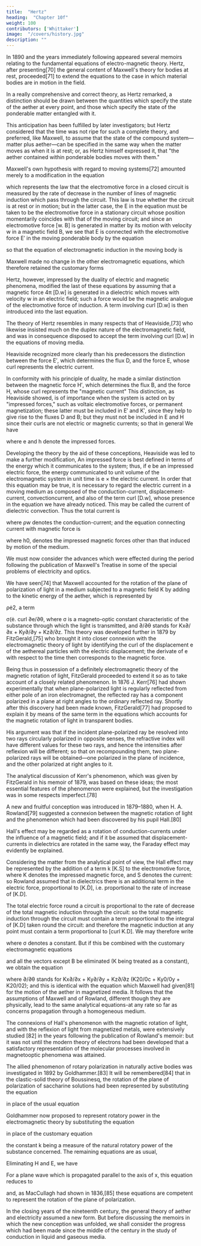 ```yaml
---
title:  "Hertz"
heading:  "Chapter 10f"
weight: 100
contributors: ['Whittaker']
image:  "/covers/history.jpg"
description: ""
---
```




In 1890 and the years immediately following appeared several memoirs relating to the fundamental equations of electro-magnetic theory. Hertz, after presenting[70] the general content of Maxwell's theory for bodies at rest, proceeded[71] to extend the equations to the case in which material bodies are in motion in the field.

In a really comprehensive and correct theory, as Hertz remarked, a distinction should be drawn between the quantities which specify the state of the aether at every point, and those which specify the state of the ponderable matter entangled with it.

This anticipation has been fulfilled by later investigators; but Hertz considered that the time was not ripe for such a complete theory, and preferred, like Maxwell, to assume that the state of the compound system—matter plus aether—can be specified in the same way when the matter moves as when it is at rest; or, as Hertz himself expressed it, that "the aether contained within ponderable bodies moves with them."

Maxwell's own hypothesis with regard to moving systems[72] amounted merely to a modification in the equation


which represents the law that the electromotive force in a closed circuit is measured by the rate of decrease in the number of lines of magnetic induction which pass through the circuit. This law is true whether the circuit is at rest or in motion; but in the latter case, the E in the equation must be taken to be the electromotive force in a stationary circuit whose position momentarily coincides with that of the moving circuit; and since an electromotive force [w. B] is generated in matter by its motion with velocity w in a magnetic field B, we see that E is connected with the electromotive force E′ in the moving ponderable body by the equation


so that the equation of electromagnetic induction in the moving body is

Maxwell made no change in the other electromagnetic equations, which therefore retained the customary forms


Hertz, however, impressed by the duality of electric and magnetic phenomena, modified the last of these equations by assuming that a magnetic force 4π [D.w] is generated in a dielectric which moves with velocity w in an electric field; such a force would be the magnetic analogue of the electromotive force of induction. A term involving curl [D.w] is then introduced into the last equation.

The theory of Hertz resembles in many respects that of Heaviside,[73] who likewise insisted much on the duplex nature of the electromagnetic field, and was in consequence disposed to accept the term involving curl [D.w] in the equations of moving media.

Heaviside recognized more clearly than his predecessors the distinction between the force E′, which determines the flux D, and the force E, whose curl represents the electric current. 

In conformity with his principle of duality, he made a similar distinction between the magnetic force H′, which determines the flux B, and the force H, whose curl represents the "magnetic current" This distinction, as Heaviside showed, is of importance when the system is acted on by "impressed forces," such as voltaic electromotive forces, or permanent magnetization; these latter must be included in E′ and K′, since they help to give rise to the fluxes D and B; but they must not be included in E and H since their curls are not electric or magnetic currents; so that in general We have

where e and h denote the impressed forces.

Developing the theory by the aid of these conceptions, Heaviside was led to make a further modification, An impressed force is best defined in terms of the energy which it communicates to the system; thus, if e be an impressed electric force, the energy communicated to unit volume of the electromagnetic system in unit time is e × the electric current. In order that this equation may be true, it is necessary to regard the electric current in a moving medium as composed of the conduction-current, displacement-current, convectioncurrent, and also of the term curl [D.w], whose presence in the equation we have already noticed. This may be called the current of dielectric convection. Thus the total current is

where ρw denotes the conduction-current; and the equation connecting current with magnetic force is

where h0, denotes the impressed magnetic forces other than that induced by motion of the medium.

We must now consider the advances which were effected during the period following the publication of Maxwell's Treatise in some of the special problems of electricity and optics.

We have seen[74] that Maxwell accounted for the rotation of the plane of polarization of light in a medium subjected to a magnetic field K by adding to the kinetic energy of the aether, which is represented by 

ρė2, a term 

σ(ė. curl ∂e/∂θ, where σ is a magneto-optic constant characteristic of the substance through which the light is transmitted, and ∂/∂θ stands for Kx∂/∂x + Ky∂/∂y + Kz∂/∂z. This theory was developed further in 1879 by FitzGerald,[75] who brought it into closer connexion with the electromagnetic theory of light by identifying the curl of the displacement e of the aethereal particles with the electric displacement; the derivate of e with respect to the time then corresponds to the magnetic force. 

Being thus in possession of a definitely electromagnetic theory of the magnetic rotation of light, FitzGerald proceeded to extend it so as to take account of a closely related phenomenon. In 1876 J. Kerr[76] had shown experimentally that when plane-polarized light is regularly reflected from either pole of an iron electromagnet, the reflected ray has a component polarized in a plane at right angles to the ordinary reflected ray. Shortly after this discovery had been made known, FitzGerald[77] had proposed to explain it by means of the same term in the equations which accounts for the magnetic rotation of light in transparent bodies. 

His argument was that if the incident plane-polarized ray be resolved into two rays circularly polarized in opposite senses, the refractive index will have different values for these two rays, and hence the intensities after reflexion will be different; so that on recompounding them, two plane-polarized rays will be obtained—one polarized in the plane of incidence, and the other polarized at right angles to it.

The analytical discussion of Kerr's phenomenon, which was given by FitzGerald in his memoir of 1879, was based on these ideas; the most essential features of the phenomenon were explained, but the investigation was in some respects imperfect.[78]

A new and fruitful conception was introduced in 1879–1880, when H. A. Rowland[79] suggested a connexion between the magnetic rotation of light and the phenomenon which had been discovered by his pupil Hall.[80] 

Hall's effect may be regarded as a rotation of conduction-currents under the influence of a magnetic field; and if it be assumed that displacement-currents in dielectrics are rotated in the same way, the Faraday effect may evidently be explained. 

Considering the matter from the analytical point of view, the Hall effect may be represented by the addition of a term k [K.S] to the electromotive force, where K denotes the impressed magnetic force, and S denotes the current: so Rowland assumed that in dielectrics there is an additional term in the electric force, proportional to [K.Ḋ], i.e. proportional to the rate of increase of [K.D].

The total electric force round a circuit is proportional to the rate of decrease of the total magnetic induction through the circuit: so the total magnetic induction through the circuit must contain a term proportional to the integral of [K.D] taken round the circuit: and therefore the magnetic induction at any point must contain a term proportional to [curl K.D]. We may therefore write

where σ denotes a constant. But if this be combined with the customary electromagnetic equations

and all the vectors except B be eliminated (K being treated as a constant), we obtain the equation

where ∂/∂θ stands for Kx∂/∂x + Ky∂/∂y + Kz∂/∂z (K20/0c + Ky0/0y + K20/02); and this is identical with the equation which Maxwell had given[81] for the motion of the aether in magnetized media. It follows that the assumptions of Maxwell and of Rowland, different though they are physically, lead to the same analytical equations-at any rate so far as concerns propagation through a homogeneous medium.

The connexions of Hall's phenomenon with the magnetic rotation of light, and with the reflexion of light from magnetized metals, were extensively studied [82] in the years following the publication of Rowland's memoir: but it was not until the modern theory of electrons had been developed that a satisfactory representation of the molecular processes involved in magnetooptic phenomena was attained.

The allied phenomenon of rotary polarization in naturally active bodies was investigated in 1892 by Goldhammer.[83] It will be remembered[84] that in the clastic-solid theory of Boussinesq, the rotation of the plane of polarization of saccharine solutions had been represented by substituting the equation

in place of the usual equation


Goldhammer now proposed to represent rotatory power in the electromagnetic theory by substituting the equation



in place of the customary equation


the constant k being a measure of the natural rotatory power of the substance concerned. The remaining equations are as usual,

Eliminating H and E, we have

For a plane wave which is propagated parallel to the axis of x, this equation reduces to


and, as MacCullagh had shown in 1836,[85] these equations are competent to represent the rotation of the plane of polarization.

In the closing years of the nineteenth century, the general theory of aether and electricity assumed a new form. But before discussing the memoirs in which the new conception was unfolded, we shall consider the progress which had been made since the middle of the century in the study of conduction in liquid and gaseous media.
